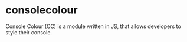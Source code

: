 # consolecolour
Console Colour (CC) is a module written in JS, that allows developers to style their console.
